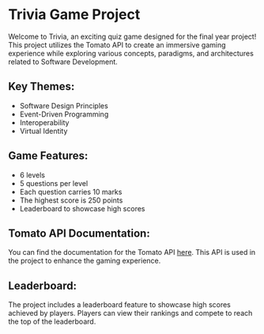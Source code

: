 # Trivia Game Project

Welcome to Trivia, an exciting quiz game designed for the final year project! This project utilizes the Tomato API to create an immersive gaming experience while exploring various concepts, paradigms, and architectures related to Software Development.

## Key Themes:
- Software Design Principles 
- Event-Driven Programming
- Interoperability 
- Virtual Identity 

## Game Features:
- 6 levels
- 5 questions per level
- Each question carries 10 marks
- The highest score is 250 points
- Leaderboard to showcase high scores

## Tomato API Documentation:
You can find the documentation for the Tomato API [here](https://marcconrad.com/uob/tomato/doc.php). This API is used in the project to enhance the gaming experience.

## Leaderboard:
The project includes a leaderboard feature to showcase high scores achieved by players. Players can view their rankings and compete to reach the top of the leaderboard.

